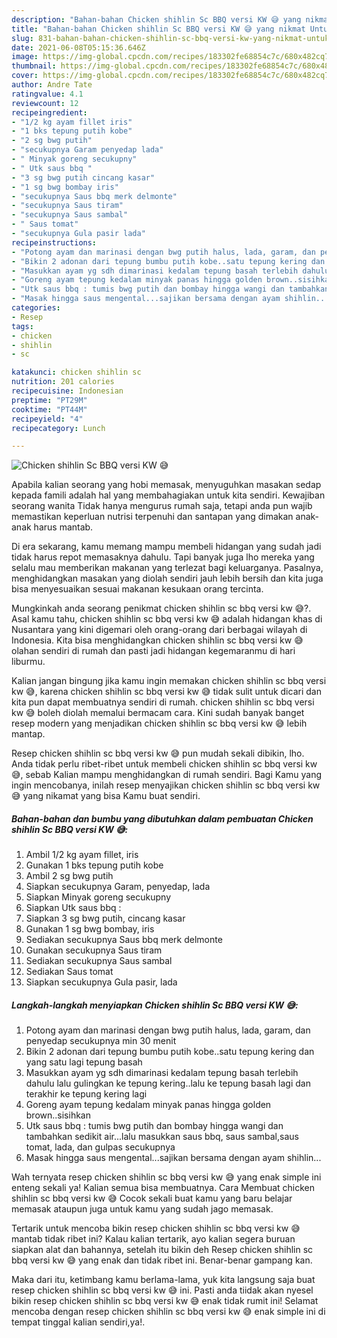 ```yaml
---
description: "Bahan-bahan Chicken shihlin Sc BBQ versi KW 😅 yang nikmat Untuk Jualan"
title: "Bahan-bahan Chicken shihlin Sc BBQ versi KW 😅 yang nikmat Untuk Jualan"
slug: 831-bahan-bahan-chicken-shihlin-sc-bbq-versi-kw-yang-nikmat-untuk-jualan
date: 2021-06-08T05:15:36.646Z
image: https://img-global.cpcdn.com/recipes/183302fe68854c7c/680x482cq70/chicken-shihlin-sc-bbq-versi-kw-😅-foto-resep-utama.jpg
thumbnail: https://img-global.cpcdn.com/recipes/183302fe68854c7c/680x482cq70/chicken-shihlin-sc-bbq-versi-kw-😅-foto-resep-utama.jpg
cover: https://img-global.cpcdn.com/recipes/183302fe68854c7c/680x482cq70/chicken-shihlin-sc-bbq-versi-kw-😅-foto-resep-utama.jpg
author: Andre Tate
ratingvalue: 4.1
reviewcount: 12
recipeingredient:
- "1/2 kg ayam fillet iris"
- "1 bks tepung putih kobe"
- "2 sg bwg putih"
- "secukupnya Garam penyedap lada"
- " Minyak goreng secukupny"
- " Utk saus bbq "
- "3 sg bwg putih cincang kasar"
- "1 sg bwg bombay iris"
- "secukupnya Saus bbq merk delmonte"
- "secukupnya Saus tiram"
- "secukupnya Saus sambal"
- " Saus tomat"
- "secukupnya Gula pasir lada"
recipeinstructions:
- "Potong ayam dan marinasi dengan bwg putih halus, lada, garam, dan penyedap secukupnya min 30 menit"
- "Bikin 2 adonan dari tepung bumbu putih kobe..satu tepung kering dan yang satu lagi tepung basah"
- "Masukkan ayam yg sdh dimarinasi kedalam tepung basah terlebih dahulu lalu gulingkan ke tepung kering..lalu ke tepung basah lagi dan terakhir ke tepung kering lagi"
- "Goreng ayam tepung kedalam minyak panas hingga golden brown..sisihkan"
- "Utk saus bbq : tumis bwg putih dan bombay hingga wangi dan tambahkan sedikit air...lalu masukkan saus bbq, saus sambal,saus tomat, lada, dan gulpas secukupnya"
- "Masak hingga saus mengental...sajikan bersama dengan ayam shihlin..."
categories:
- Resep
tags:
- chicken
- shihlin
- sc

katakunci: chicken shihlin sc 
nutrition: 201 calories
recipecuisine: Indonesian
preptime: "PT29M"
cooktime: "PT44M"
recipeyield: "4"
recipecategory: Lunch

---
```



![Chicken shihlin Sc BBQ versi KW 😅](https://img-global.cpcdn.com/recipes/183302fe68854c7c/680x482cq70/chicken-shihlin-sc-bbq-versi-kw-😅-foto-resep-utama.jpg)

Apabila kalian seorang yang hobi memasak, menyuguhkan masakan sedap kepada famili adalah hal yang membahagiakan untuk kita sendiri. Kewajiban seorang  wanita Tidak hanya mengurus rumah saja, tetapi anda pun wajib memastikan keperluan nutrisi terpenuhi dan santapan yang dimakan anak-anak harus mantab.

Di era  sekarang, kamu memang mampu membeli hidangan yang sudah jadi tidak harus repot memasaknya dahulu. Tapi banyak juga lho mereka yang selalu mau memberikan makanan yang terlezat bagi keluarganya. Pasalnya, menghidangkan masakan yang diolah sendiri jauh lebih bersih dan kita juga bisa menyesuaikan sesuai makanan kesukaan orang tercinta. 



Mungkinkah anda seorang penikmat chicken shihlin sc bbq versi kw 😅?. Asal kamu tahu, chicken shihlin sc bbq versi kw 😅 adalah hidangan khas di Nusantara yang kini digemari oleh orang-orang dari berbagai wilayah di Indonesia. Kita bisa menghidangkan chicken shihlin sc bbq versi kw 😅 olahan sendiri di rumah dan pasti jadi hidangan kegemaranmu di hari liburmu.

Kalian jangan bingung jika kamu ingin memakan chicken shihlin sc bbq versi kw 😅, karena chicken shihlin sc bbq versi kw 😅 tidak sulit untuk dicari dan kita pun dapat membuatnya sendiri di rumah. chicken shihlin sc bbq versi kw 😅 boleh diolah memalui bermacam cara. Kini sudah banyak banget resep modern yang menjadikan chicken shihlin sc bbq versi kw 😅 lebih mantap.

Resep chicken shihlin sc bbq versi kw 😅 pun mudah sekali dibikin, lho. Anda tidak perlu ribet-ribet untuk membeli chicken shihlin sc bbq versi kw 😅, sebab Kalian mampu menghidangkan di rumah sendiri. Bagi Kamu yang ingin mencobanya, inilah resep menyajikan chicken shihlin sc bbq versi kw 😅 yang nikamat yang bisa Kamu buat sendiri.

<!--inarticleads1-->

##### Bahan-bahan dan bumbu yang dibutuhkan dalam pembuatan Chicken shihlin Sc BBQ versi KW 😅:

1. Ambil 1/2 kg ayam fillet, iris
1. Gunakan 1 bks tepung putih kobe
1. Ambil 2 sg bwg putih
1. Siapkan secukupnya Garam, penyedap, lada
1. Siapkan  Minyak goreng secukupny
1. Siapkan  Utk saus bbq :
1. Siapkan 3 sg bwg putih, cincang kasar
1. Gunakan 1 sg bwg bombay, iris
1. Sediakan secukupnya Saus bbq merk delmonte
1. Gunakan secukupnya Saus tiram
1. Sediakan secukupnya Saus sambal
1. Sediakan  Saus tomat
1. Siapkan secukupnya Gula pasir, lada




<!--inarticleads2-->

##### Langkah-langkah menyiapkan Chicken shihlin Sc BBQ versi KW 😅:

1. Potong ayam dan marinasi dengan bwg putih halus, lada, garam, dan penyedap secukupnya min 30 menit
1. Bikin 2 adonan dari tepung bumbu putih kobe..satu tepung kering dan yang satu lagi tepung basah
1. Masukkan ayam yg sdh dimarinasi kedalam tepung basah terlebih dahulu lalu gulingkan ke tepung kering..lalu ke tepung basah lagi dan terakhir ke tepung kering lagi
1. Goreng ayam tepung kedalam minyak panas hingga golden brown..sisihkan
1. Utk saus bbq : tumis bwg putih dan bombay hingga wangi dan tambahkan sedikit air...lalu masukkan saus bbq, saus sambal,saus tomat, lada, dan gulpas secukupnya
1. Masak hingga saus mengental...sajikan bersama dengan ayam shihlin...




Wah ternyata resep chicken shihlin sc bbq versi kw 😅 yang enak simple ini enteng sekali ya! Kalian semua bisa membuatnya. Cara Membuat chicken shihlin sc bbq versi kw 😅 Cocok sekali buat kamu yang baru belajar memasak ataupun juga untuk kamu yang sudah jago memasak.

Tertarik untuk mencoba bikin resep chicken shihlin sc bbq versi kw 😅 mantab tidak ribet ini? Kalau kalian tertarik, ayo kalian segera buruan siapkan alat dan bahannya, setelah itu bikin deh Resep chicken shihlin sc bbq versi kw 😅 yang enak dan tidak ribet ini. Benar-benar gampang kan. 

Maka dari itu, ketimbang kamu berlama-lama, yuk kita langsung saja buat resep chicken shihlin sc bbq versi kw 😅 ini. Pasti anda tiidak akan nyesel bikin resep chicken shihlin sc bbq versi kw 😅 enak tidak rumit ini! Selamat mencoba dengan resep chicken shihlin sc bbq versi kw 😅 enak simple ini di tempat tinggal kalian sendiri,ya!.

